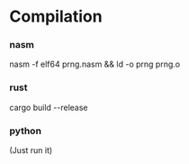 # Compilation #

### nasm ###
nasm -f elf64 prng.nasm && ld -o  prng prng.o

### rust ###
cargo build --release

### python ###
(Just run it)

